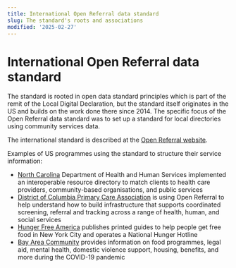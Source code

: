 ```yaml
---
title: International Open Referral data standard
slug: The standard's roots and associations
modified: '2025-02-27'
---
```


# International Open Referral data standard

The standard is rooted in open data standard principles which is part of the remit of the Local Digital Declaration,
but the standard itself originates in the US and builds on the work done there since 2014.
The specific focus of the Open Referral data standard was to set up a standard for local directories using community services data.

The international standard is described at the [Open Referral website](https://openreferral.org/).

Examples of US programmes using the standard to structure their service information:

- [North Carolina](https://www.unitedwaync.org/) Department of Health and Human Services implemented an interoperable resource directory to match clients to health care providers, community-based organisations, and public services
- [District of Columbia Primary Care Association](http://dcpca.org/) is using Open Referral to help understand how to build infrastructure that supports coordinated screening, referral and tracking across a range of health, human, and social services
- [Hunger Free America](https://www.hungerfreeamerica.org/) publishes printed guides to help people get free food in New York City and operates a National Hunger Hotline
- [Bay Area Community](https://www.bayareacommunity.org/#/) provides information on food programmes, legal aid, mental health, domestic violence support, housing, benefits, and more during the COVID-19 pandemic
